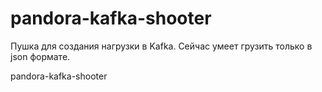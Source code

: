 # pandora-kafka-shooter
Пушка для создания нагрузки в Kafka.
Сейчас умеет грузить только в json формате.

pandora-kafka-shooter
